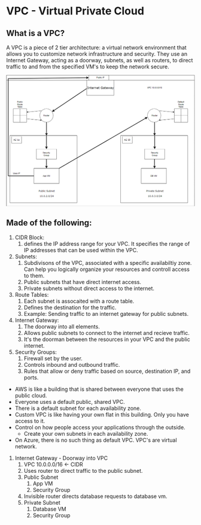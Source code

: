 # VPC - Virtual Private Cloud

## What is a VPC? 

A VPC is a piece of 2 tier architecture: a virtual network environment that allows you to customize network infrastructure and security. They use an Internet Gateway, acting as a doorway, subnets, as well as routers, to direct traffic to and from the specified VM's to keep the network secure.

![img.png](images/vpc_image.png)

## Made of the following:

1. CIDR Block: 
   1. defines the IP address range for your VPC. It specifies the range of IP addresses that can be used within the VPC.
2. Subnets:
   1. Subdivisons of the VPC, associated with a specific availabiltiy zone. Can help you logically organize your resources and controll access to them.
   2. Public subnets that have direct internet access.
   3. Private subnets without direct access to the internet.
3. Route Tables:
   1. Each subnet is assocaited with a route table.
   2. Defines the destination for the traffic.
   3. Example: Sending traffic to an internet gateway for public subnets.
4. Internet Gateway:
   1. The doorway into all elements.
   2. Allows public subnets to connect to the internet and recieve traffic.
   3. It's the doorman between the resources in your VPC and the public internet.
5. Security Groups:
   1. Firewall set by the user.
   2. Controls inbound and outbound traffic.
   3. Rules that allow or deny traffic based on source, destination IP, and ports.



- AWS is like a building that is shared between everyone that uses the public cloud.
- Everyone uses a default public, shared VPC.
- There is a default subnet for each availability zone.
- Custom VPC is like having your own flat in this building. Only you have access to it.
- Control on how people access your applications through the outside.
  - Create your own subnets in each availability zone.
- On Azure, there is no such thing as default VPC. VPC's are virtual network.

1. Internet Gateway - Doorway into VPC
   1. VPC 10.0.0.0/16 <- CIDR
   2. Uses router to direct traffic to the public subnet.
   3. Public Subnet
      1. App VM
      2. Security Group
   4. Invisible router directs database requests to database vm.
   5. Private Subnet
      1. Database VM
      2. Security Group